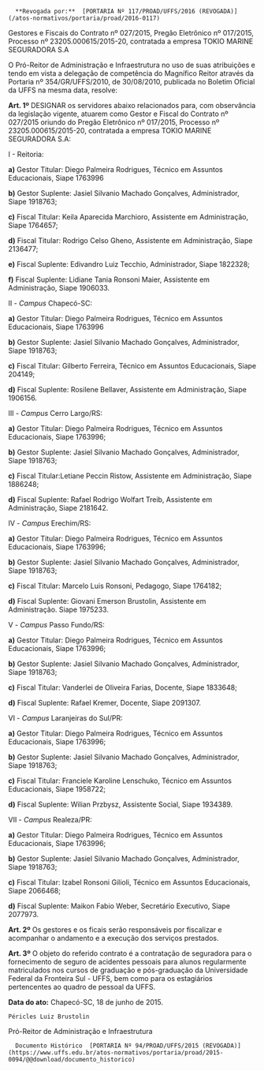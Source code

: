       **Revogada por:**  [PORTARIA Nº 117/PROAD/UFFS/2016 (REVOGADA)](/atos-normativos/portaria/proad/2016-0117) 

   Gestores e Fiscais do Contrato nº 027/2015, Pregão Eletrônico nº 017/2015, Processo nº 23205.000615/2015-20, contratada a empresa TOKIO MARINE SEGURADORA S.A  

O Pró-Reitor de Administração e Infraestrutura no uso de suas atribuições e tendo em vista a delegação de competência do Magnífico Reitor através da Portaria nº 354/GR/UFFS/2010, de 30/08/2010, publicada no Boletim Oficial da UFFS na mesma data, resolve:

 **Art. 1º** DESIGNAR os servidores abaixo relacionados para, com observância da legislação vigente, atuarem como Gestor e Fiscal do Contrato nº 027/2015 oriundo do Pregão Eletrônico nº 017/2015, Processo nº 23205.000615/2015-20, contratada a empresa TOKIO MARINE SEGURADORA S.A:

 I - Reitoria:

 **a)** Gestor Titular: Diego Palmeira Rodrigues, Técnico em Assuntos Educacionais, Siape 1763996

 **b)** Gestor Suplente: Jasiel Silvanio Machado Gonçalves, Administrador, Siape 1918763;

 **c)** Fiscal Titular: Keila Aparecida Marchioro, Assistente em Administração, Siape 1764657;

 **d)** Fiscal Titular: Rodrigo Celso Gheno, Assistente em Administração, Siape 2136477;

 **e)** Fiscal Suplente: Edivandro Luiz Tecchio, Administrador, Siape 1822328;

 **f)** Fiscal Suplente: Lidiane Tania Ronsoni Maier, Assistente em Administração, Siape 1906033.

 II - *Campus* Chapecó-SC:

 **a)** Gestor Titular: Diego Palmeira Rodrigues, Técnico em Assuntos Educacionais, Siape 1763996

 **b)** Gestor Suplente: Jasiel Silvanio Machado Gonçalves, Administrador, Siape 1918763;

 **c)** Fiscal Titular: Gilberto Ferreira, Técnico em Assuntos Educacionais, Siape 204149;

 **d)** Fiscal Suplente: Rosilene Bellaver, Assistente em Administração, Siape 1906156.

 III - *Campus* Cerro Largo/RS:

 **a)** Gestor Titular: Diego Palmeira Rodrigues, Técnico em Assuntos Educacionais, Siape 1763996;

 **b)** Gestor Suplente: Jasiel Silvanio Machado Gonçalves, Administrador, Siape 1918763;

 **c)** Fiscal Titular:Letiane Peccin Ristow, Assistente em Administração, Siape 1886248;

 **d)** Fiscal Suplente: Rafael Rodrigo Wolfart Treib, Assistente em Administração, Siape 2181642.

 IV - *Campus* Erechim/RS:

 **a)** Gestor Titular: Diego Palmeira Rodrigues, Técnico em Assuntos Educacionais, Siape 1763996;

 **b)** Gestor Suplente: Jasiel Silvanio Machado Gonçalves, Administrador, Siape 1918763;

 **c)** Fiscal Titular: Marcelo Luis Ronsoni, Pedagogo, Siape 1764182;

 **d)** Fiscal Suplente: Giovani Emerson Brustolin, Assistente em Administração. Siape 1975233.

 V - *Campus* Passo Fundo/RS:

 **a)** Gestor Titular: Diego Palmeira Rodrigues, Técnico em Assuntos Educacionais, Siape 1763996;

 **b)** Gestor Suplente: Jasiel Silvanio Machado Gonçalves, Administrador, Siape 1918763;

 **c)** Fiscal Titular: Vanderlei de Oliveira Farias, Docente, Siape 1833648;

 **d)** Fiscal Suplente: Rafael Kremer, Docente, Siape 2091307.

 VI - *Campus* Laranjeiras do Sul/PR:

 **a)** Gestor Titular: Diego Palmeira Rodrigues, Técnico em Assuntos Educacionais, Siape 1763996;

 **b)** Gestor Suplente: Jasiel Silvanio Machado Gonçalves, Administrador, Siape 1918763;

 **c)** Fiscal Titular: Franciele Karoline Lenschuko, Técnico em Assuntos Educacionais, Siape 1958722;

 **d)** Fiscal Suplente: Wilian Przbysz, Assistente Social, Siape 1934389.

 VII - *Campus* Realeza/PR:

 **a)** Gestor Titular: Diego Palmeira Rodrigues, Técnico em Assuntos Educacionais, Siape 1763996;

 **b)** Gestor Suplente: Jasiel Silvanio Machado Gonçalves, Administrador, Siape 1918763;

 **c)** Fiscal Titular: Izabel Ronsoni Gilioli, Técnico em Assuntos Educacionais, Siape 2066468;

 **d)** Fiscal Suplente: Maikon Fabio Weber, Secretário Executivo, Siape 2077973.

 **Art. 2º** Os gestores e os ficais serão responsáveis por fiscalizar e acompanhar o andamento e a execução dos serviços prestados.

 **Art. 3º** O objeto do referido contrato é a contratação de seguradora para o fornecimento de seguro de acidentes pessoais para alunos regularmente matriculados nos cursos de graduação e pós-graduação da Universidade Federal da Fronteira Sul - UFFS, bem como para os estagiários pertencentes ao quadro de pessoal da UFFS.

  

   **Data do ato:** Chapecó-SC, 18 de junho de 2015.   
 

    Péricles Luiz Brustolin   
 Pró-Reitor de Administração e Infraestrutura 

      Documento Histórico  [PORTARIA Nº 94/PROAD/UFFS/2015 (REVOGADA)](https://www.uffs.edu.br/atos-normativos/portaria/proad/2015-0094/@@download/documento_historico)     
      